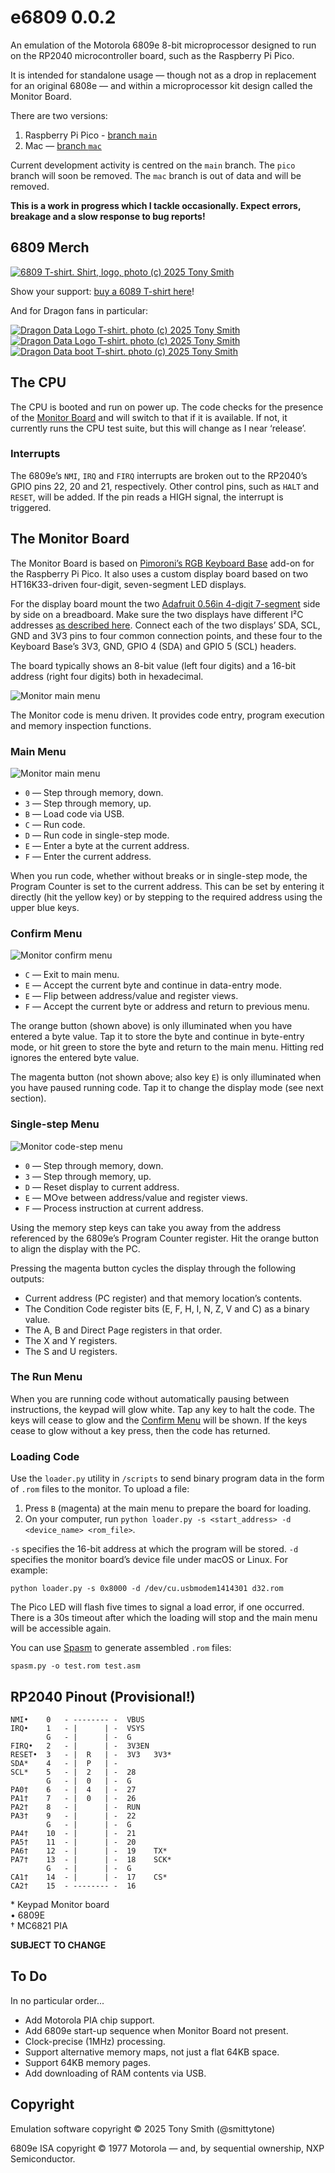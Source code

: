 # e6809 0.0.2

An emulation of the Motorola 6809e 8-bit microprocessor designed to run on the RP2040 microcontroller board, such as the Raspberry Pi Pico.

It is intended for standalone usage — though not as a drop in replacement for an original 6808e — and within a microprocessor kit design called the Monitor Board.

There are two versions:

1. Raspberry Pi Pico - [branch `main`](https://github.com/smittytone/e6809/tree/main)
1. Mac — [branch `mac`](https://github.com/smittytone/e6809/tree/mac)

Current development activity is centred on the `main` branch. The `pico` branch will soon be removed. The `mac` branch is out of data and will be removed.

**This is a work in progress which I tackle occasionally. Expect errors, breakage and a slow response to bug reports!**

## 6809 Merch

[![6809 T-shirt. Shirt, logo, photo (c) 2025 Tony Smith](./images/6809.webp)](https://www.redbubble.com/i/t-shirt/6809-microprocessor-by-squinter-mac/85380308.IJ6L0)

Show your support: [buy a 6089 T-shirt here](https://www.redbubble.com/i/t-shirt/6809-microprocessor-by-squinter-mac/85380308.IJ6L0)!

And for Dragon fans in particular:

[![Dragon Data Logo T-shirt. photo (c) 2025 Tony Smith](./images/dd1.webp)](https://www.redbubble.com/i/t-shirt/Dragon-Data-Logo-by-squinter-mac/83509782.IJ6L0) [![Dragon Data Logo T-shirt. photo (c) 2025 Tony Smith](./images/dd2.webp)](https://www.redbubble.com/i/t-shirt/Dragon-Data-Logo-Slim-by-squinter-mac/83509973.IJ6L0) [![Dragon Data boot T-shirt. photo (c) 2025 Tony Smith](./images/dd3.webp)](https://www.redbubble.com/i/t-shirt/Dragon-Boot-Message-Reverse-Video-by-squinter-mac/46847689.IJ6L0)

## The CPU

The CPU is booted and run on power up. The code checks for the presence of the [Monitor Board](#the-monitor-board) and will switch to that if it is available. If not, it currently runs the CPU test suite, but this will change as I near ‘release’.

### Interrupts

The 6809e’s `NMI`, `IRQ` and `FIRQ` interrupts are broken out to the RP2040’s GPIO pins 22, 20 and 21, respectively. Other control pins, such as `HALT` and `RESET`, will be added. If the pin reads a HIGH signal, the interrupt is triggered.

## The Monitor Board

The Monitor Board is based on [Pimoroni’s RGB Keyboard Base](https://shop.pimoroni.com/products/pico-rgb-keypad-base) add-on for the Raspberry Pi Pico. It also uses a custom display board based on two HT16K33-driven four-digit, seven-segment LED displays.

For the display board mount the two [Adafruit 0.56in 4-digit 7-segment](https://www.adafruit.com/product/880) side by side on a breadboard. Make sure the two displays have different I&sup2;C addresses [as described here](https://learn.adafruit.com/adafruit-led-backpack/0-dot-56-seven-segment-backpack-assembly). Connect each of the two displays’ SDA, SCL, GND and 3V3 pins to four common connection points, and these four to the Keyboard Base’s 3V3, GND, GPIO 4 (SDA) and GPIO 5 (SCL) headers.

The board typically shows an 8-bit value (left four digits) and a 16-bit address (right four digits) both in hexadecimal.

![Monitor main menu](./images/display-board.webp)

The Monitor code is menu driven. It provides code entry, program execution and memory inspection functions.

### Main Menu

![Monitor main menu](./images/monitor_main.png)

* `0` — Step through memory, down.
* `3` — Step through memory, up.
* `B` — Load code via USB.
* `C` — Run code.
* `D` — Run code in single-step mode.
* `E` — Enter a byte at the current address.
* `F` — Enter the current address.

When you run code, whether without breaks or in single-step mode, the Program Counter is set to the current address. This can be set by entering it directly (hit the yellow key) or by stepping to the required address using the upper blue keys.

### Confirm Menu

![Monitor confirm menu](./images/monitor_confirm_data.png)

* `C` — Exit to main menu.
* `E` — Accept the current byte and continue in data-entry mode.
* `E` — Flip between address/value and register views.
* `F` — Accept the current byte or address and return to previous menu.

The orange button (shown above) is only illuminated when you have entered a byte value. Tap it to store the byte and continue in byte-entry mode, or hit green to store the byte and return to the main menu. Hitting red ignores the entered byte value.

The magenta button (not shown above; also key `E`) is only illuminated when you have paused running code. Tap it to change the display mode (see next section).

### Single-step Menu

![Monitor code-step menu](./images/monitor_step.png)

* `0` — Step through memory, down.
* `3` — Step through memory, up.
* `D` — Reset display to current address.
* `E` — MOve between address/value and register views.
* `F` — Process instruction at current address.

Using the memory step keys can take you away from the address referenced by the 6809e’s Program Counter register. Hit the orange button to align the display with the PC.

Pressing the magenta button cycles the display through the following outputs:

* Current address (PC register) and that memory location’s contents.
* The Condition Code register bits (E, F, H, I, N, Z, V and C) as a binary value.
* The A, B and Direct Page registers in that order.
* The X and Y registers.
* The S and U registers.

### The Run Menu

When you are running code without automatically pausing between instructions, the keypad will glow white. Tap any key to halt the code. The keys will cease to glow and the [Confirm Menu](#confirm-menu) will be shown. If the keys cease to glow without a key press, then the code has returned.

### Loading Code

Use the `loader.py` utility in `/scripts` to send binary program data in the form of `.rom` files to the monitor. To upload a file:

1. Press `B` (magenta) at the main menu to prepare the board for loading.
2. On your computer, run `python loader.py -s <start_address> -d <device_name> <rom_file>`.

`-s` specifies the 16-bit address at which the program will be stored. `-d` specifies the monitor board’s device file under macOS or Linux. For example:

```shell
python loader.py -s 0x8000 -d /dev/cu.usbmodem1414301 d32.rom
```

The Pico LED will flash five times to signal a load error, if one occurred. There is a 30s timeout after which the loading will stop and the main menu will be accessible again.

You can use [Spasm](https://github.com/smittytone/Spasm) to generate assembled `.rom` files:

```shell
spasm.py -o test.rom test.asm
```

## RP2040 Pinout (Provisional!)

```
NMI•    0   - -------- -  VBUS
IRQ•    1   - |      | -  VSYS
        G   - |      | -  G
FIRQ•   2   - |      | -  3V3EN
RESET•  3   - |  R   | -  3V3   3V3*
SDA*    4   - |  P   | -  
SCL*    5   - |  2   | -  28
        G   - |  0   | -  G
PA0†    6   - |  4   | -  27
PA1†    7   - |  0   | -  26
PA2†    8   - |      | -  RUN
PA3†    9   - |      | -  22
        G   - |      | -  G
PA4†    10  - |      | -  21
PA5†    11  - |      | -  20
PA6†    12  - |      | -  19    TX*
PA7†    13  - |      | -  18    SCK*
        G   - |      | -  G
CA1†    14  - |      | -  17    CS*
CA2†    15  - -------- -  16
```

&#42; Keypad Monitor board<br />
• 6809E<br />
† MC6821 PIA

**SUBJECT TO CHANGE**

## To Do

In no particular order...

* Add Motorola PIA chip support.
* Add 6809e start-up sequence when Monitor Board not present.
* Clock-precise (1MHz) processing.
* Support alternative memory maps, not just a flat 64KB space.
* Support 64KB memory pages.
* Add downloading of RAM contents via USB.

## Copyright

Emulation software copyright &copy; 2025 Tony Smith (@smittytone)

6809e ISA copyright &copy; 1977 Motorola &mdash; and, by sequential ownership, NXP Semiconductor.
